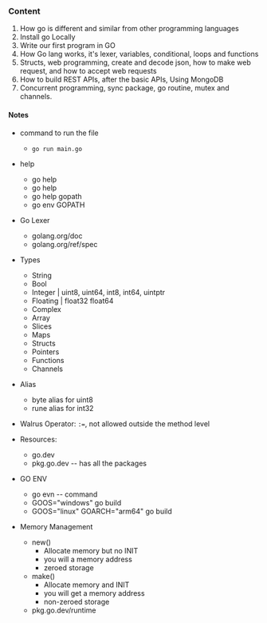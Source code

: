 ### Content

1. How go is different and similar from other programming languages
2. Install go Locally
3. Write our first program in GO
4. How Go lang works, it's lexer, variables, conditional, loops and functions
5. Structs, web programming, create and decode json, how to make web request, and how to accept web requests
6. How to build REST APIs, after the basic APIs, Using MongoDB
7. Concurrent programming, sync package, go routine, mutex and channels.

#### Notes
- command to run the file
  - `go run main.go`
- help
  - go help
  - go help <topic>
  - go help gopath
  - go env GOPATH

- Go Lexer
  - golang.org/doc
  - golang.org/ref/spec

- Types
  - String
  - Bool
  - Integer    | uint8, uint64, int8, int64, uintptr
  - Floating   | float32 float64
  - Complex
  - Array
  - Slices
  - Maps
  - Structs
  - Pointers
  - Functions
  - Channels

- Alias
  - byte alias for uint8
  - rune alias for int32

- Walrus Operator: `:=`, not allowed outside the method level

- Resources:
  - go.dev
  - pkg.go.dev -- has all the packages

- GO ENV
  - go evn -- command
  - GOOS="windows" go build
  - GOOS="linux" GOARCH="arm64" go build

- Memory Management
  - new()
    - Allocate memory but no INIT
    - you will a memory address
    - zeroed storage
  - make()
    - Allocate memory and INIT
    - you will get a memory address
    - non-zeroed storage
  - pkg.go.dev/runtime